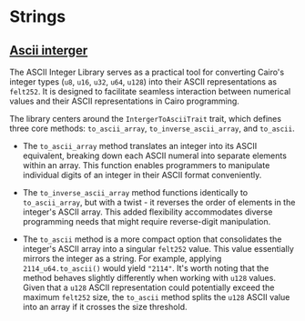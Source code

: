 # Strings

## [Ascii interger](./src/ascii/interger.cairo)

The ASCII Integer Library serves as a practical tool for converting Cairo's integer types (`u8`, `u16`, `u32`, `u64`, `u128`) into their ASCII representations as `felt252`. It is designed to facilitate seamless interaction between numerical values and their ASCII representations in Cairo programming.

The library centers around the `IntergerToAsciiTrait` trait, which defines three core methods: `to_ascii_array`, `to_inverse_ascii_array`, and `to_ascii`.

-   The `to_ascii_array` method translates an integer into its ASCII equivalent, breaking down each ASCII numeral into separate elements within an array. This function enables programmers to manipulate individual digits of an integer in their ASCII format conveniently.

-   The `to_inverse_ascii_array` method functions identically to `to_ascii_array`, but with a twist - it reverses the order of elements in the integer's ASCII array. This added flexibility accommodates diverse programming needs that might require reverse-digit manipulation.

-   The `to_ascii` method is a more compact option that consolidates the integer's ASCII array into a singular `felt252` value. This value essentially mirrors the integer as a string. For example, applying `2114_u64.to_ascii()` would yield `"2114"`. It's worth noting that the method behaves slightly differently when working with `u128` values. Given that a `u128` ASCII representation could potentially exceed the maximum `felt252` size, the `to_ascii` method splits the `u128` ASCII value into an array if it crosses the size threshold.
